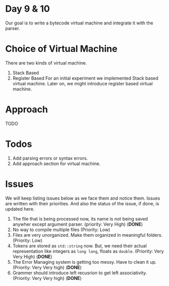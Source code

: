 # Day 9 & 10
Our goal is to write a bytecode virtual machine and integrate it with the parser.

# Choice of Virtual Machine
There are two kinds of virtual machine.
1. Stack Based
2. Register Based
For an initial experiment we implemented Stack based virtual machine. Later on, we might introduce register based virtual machine.

# Approach
TODO

# Todos
1. Add parsing errors or syntax errors.
2. Add approach section for virtual machine.

# Issues
We will keep listing issues below as we face them and notice them. Issues are written with their priorities. And also the status of the issue, if done, is updated here.
1. The file that is being processed now, its name is not being saved anywher except argument parser. (priority: Very High) (**DONE**)
2. No way to compile multiple files (Priority: Low)
3. Files are very unorganized. Make them organized in meaningful folders. (Priority: Low)
4. Tokens are stored as `std::string` now. But, we need their actual representation like integers as `long long`, floats as `double`. (Priority: Very Very High) (**DONE**)
5. The Error Managing system is getting too messy. Have to clean it up. (Priority: Very Very high) (**DONE**)
6. Grammer should introduce left recusrion to get left associativity. (Priority: Very Very high) (**DONE**)
